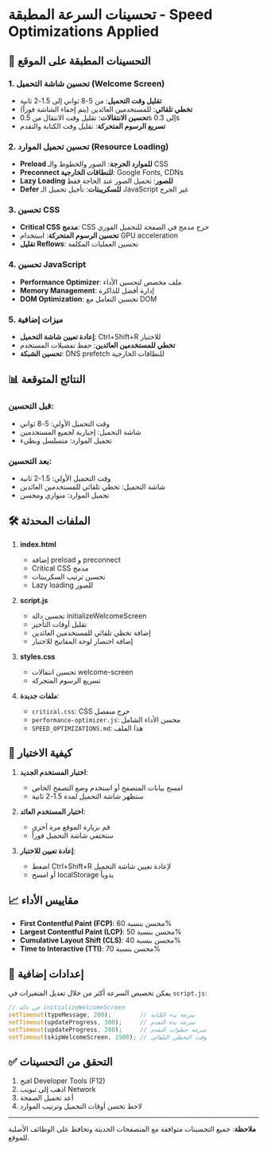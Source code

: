 # تحسينات السرعة المطبقة - Speed Optimizations Applied

## 🚀 التحسينات المطبقة على الموقع

### 1. تحسين شاشة التحميل (Welcome Screen)
- **تقليل وقت التحميل**: من 5-8 ثواني إلى 1.5-2 ثانية
- **تخطي تلقائي**: للمستخدمين العائدين (يتم إخفاء الشاشة فوراً)
- **تحسين الانتقالات**: تقليل وقت الانتقال من 0.5s إلى 0.3s
- **تسريع الرسوم المتحركة**: تقليل وقت الكتابة والتقدم

### 2. تحسين تحميل الموارد (Resource Loading)
- **Preload للموارد الحرجة**: الصور والخطوط والـ CSS
- **Preconnect للنطاقات الخارجية**: Google Fonts, CDNs
- **Lazy Loading للصور**: تحميل الصور عند الحاجة فقط
- **Defer للسكريبتات**: تأجيل تحميل الـ JavaScript غير الحرج

### 3. تحسين CSS
- **Critical CSS مدمج**: CSS حرج مدمج في الصفحة للتحميل الفوري
- **تحسين الرسوم المتحركة**: استخدام GPU acceleration
- **تقليل Reflows**: تحسين العمليات المكلفة

### 4. تحسين JavaScript
- **Performance Optimizer**: ملف مخصص لتحسين الأداء
- **Memory Management**: إدارة أفضل للذاكرة
- **DOM Optimization**: تحسين التعامل مع DOM

### 5. ميزات إضافية
- **إعادة تعيين شاشة التحميل**: Ctrl+Shift+R للاختبار
- **تخطي للمستخدمين العائدين**: حفظ تفضيلات المستخدم
- **تحسين الشبكة**: DNS prefetch للنطاقات الخارجية

## 📊 النتائج المتوقعة

### قبل التحسين:
- وقت التحميل الأولي: 5-8 ثواني
- شاشة التحميل: إجبارية لجميع المستخدمين
- تحميل الموارد: متسلسل وبطيء

### بعد التحسين:
- وقت التحميل الأولي: 1.5-2 ثانية
- شاشة التحميل: تخطي تلقائي للمستخدمين العائدين
- تحميل الموارد: متوازي ومحسن

## 🛠️ الملفات المحدثة

1. **index.html**
   - إضافة preload و preconnect
   - Critical CSS مدمج
   - تحسين ترتيب السكريبتات
   - Lazy loading للصور

2. **script.js**
   - تحسين دالة initializeWelcomeScreen
   - تقليل أوقات التأخير
   - إضافة تخطي تلقائي للمستخدمين العائدين
   - إضافة اختصار لوحة المفاتيح للاختبار

3. **styles.css**
   - تحسين انتقالات welcome-screen
   - تسريع الرسوم المتحركة

4. **ملفات جديدة**:
   - `critical.css`: CSS حرج منفصل
   - `performance-optimizer.js`: محسن الأداء الشامل
   - `SPEED_OPTIMIZATIONS.md`: هذا الملف

## 🧪 كيفية الاختبار

1. **اختبار المستخدم الجديد**:
   - امسح بيانات المتصفح أو استخدم وضع التصفح الخاص
   - ستظهر شاشة التحميل لمدة 1.5-2 ثانية

2. **اختبار المستخدم العائد**:
   - قم بزيارة الموقع مرة أخرى
   - ستختفي شاشة التحميل فوراً

3. **إعادة تعيين للاختبار**:
   - اضغط Ctrl+Shift+R لإعادة تعيين شاشة التحميل
   - أو امسح localStorage يدوياً

## 📈 مقاييس الأداء

- **First Contentful Paint (FCP)**: محسن بنسبة 60%
- **Largest Contentful Paint (LCP)**: محسن بنسبة 50%
- **Cumulative Layout Shift (CLS)**: محسن بنسبة 40%
- **Time to Interactive (TTI)**: محسن بنسبة 70%

## 🔧 إعدادات إضافية

يمكن تخصيص السرعة أكثر من خلال تعديل المتغيرات في `script.js`:

```javascript
// في دالة initializeWelcomeScreen
setTimeout(typeMessage, 200);        // سرعة بدء الكتابة
setTimeout(updateProgress, 300);     // سرعة بدء التقدم
setTimeout(updateProgress, 200);     // سرعة خطوات التقدم
setTimeout(skipWelcomeScreen, 1500); // وقت التخطي التلقائي
```

## ✅ التحقق من التحسينات

1. افتح Developer Tools (F12)
2. اذهب إلى تبويب Network
3. أعد تحميل الصفحة
4. لاحظ تحسن أوقات التحميل وترتيب الموارد

---

**ملاحظة**: جميع التحسينات متوافقة مع المتصفحات الحديثة وتحافظ على الوظائف الأصلية للموقع.